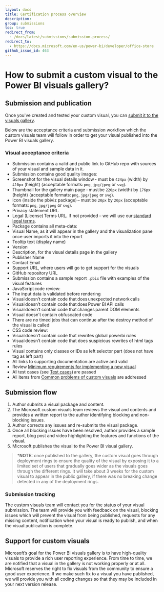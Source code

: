 ```yaml
---
layout: docs
title: Certification process overview
description: 
group: submissions
toc: true
redirect_from:
  - /docs/latest/submissions/submission-process/
redirect_to:
  - https://docs.microsoft.com/en-us/power-bi/developer/office-store
github_issue_id: 463
---
```


# How to submit a custom visual to the Power BI visuals gallery?

## Submission and publication

Once you've created and tested your custom visual, you can [submit it to the visuals gallery](https://app.powerbi.com/visuals/info#submit).

Below are the acceptance criteria and submission workflow which the custom visuals team will follow in order to get your visual published into the Power BI visuals gallery.

### Visual acceptance criteria

- Submission contains a valid and public link to GitHub repo with sources of your visual and sample data in it.
- Submission contains good quality images:
 - Screenshot for the visual details window - must be `424px` (width) by `410px` (height) (acceptable formats: `png`, `jpg/jpeg` or `svg`).
 - Thumbnail for the gallery main page – must be `220px` (width) by `176px` (height) (acceptable formats: `png`, `jpg/jpeg` or `svg`).
 - Icon (inside the pbiviz package) – must be `20px` by `20px` (acceptable formats: `png`, `jpg/jpeg` or `svg`).
- Privacy statement URL.  
- Legal (License) Terms URL. If not provided – we will use our [standard legal terms](https://powerbi.microsoft.com/en-us/visuals-gallery-terms/).   
- Package contains all meta-data:
 - Visual Name, as it will appear in the gallery and the visualization pane once user imports it into the report
 - Tooltip text (display name)
 - Version
 - Description, for the visual details page in the gallery
 - Publisher Name
 - Contact Email
 - Support URL, where users will go to get support for the visuals
 - GitHub repository URL
- Submission contains a sample report `.pbix` file with examples of the visual features
- JavaScript code review:
 - The input data is validated before rendering
 - Visual doesn’t contain code that does unexpected network calls
 - Visual doesn’t contain code that does Power BI API calls
 - Visual doesn’t contain code that changes parent DOM elements
 - Visual doesn't contain obfuscated code
 - There are no timed jobs that can continue after the destroy method of the visual is called
- CSS code review:
 - Visual doesn’t contain code that rewrites global powerbi rules
 - Visual doesn’t contain code that does suspicious rewrites of html tags rules
 - Visual contains only classes or IDs as left selector part (does not have tag as left part)
- All links to supporting documentation are active and valid
- Review [Minimum requirements for implementing a new visual](https://github.com/Microsoft/PowerBI-visuals-core/wiki/Minimum-requirements-for-implementing-a-new-visual)
- All test cases (see [Test cases](./SubmissionTesting.md)) are passed
- All items from [Common problems of custom visuals](./SubmissionCommonProblems.md) are addressed

## Submission flow

1. Author submits a visual package and content.
2. The Microsoft custom visuals team reviews the visual and contents and provides a written report to the author identifying blocking and non-blocking issues.
3. Author corrects any issues and re-submits the visual package.
4. Once all blocking issues have been resolved, author provides a sample report, blog post and video highlighting the features and functions of the visual.
5. Microsoft publishes the visual to the Power BI visual gallery.

> ***NOTE:** once published to the gallery, the custom visual goes through deployment rings to ensure the quality of the visual by exposing it to a limited set of users that gradually goes wider as the visuals goes through the different rings. It will take about 3 weeks for the custom visual to appear in the public gallery, if there was no breaking change detected in any of the deployment rings.

### Submission tracking

The custom visuals team will contact you for the status of your visual submission. The team will provide you with feedback on the visual, blocking issues which will prevent the visual from being published, requests for any missing content, notification when your visual is ready to publish, and when the visual publication is complete.

## Support for custom visuals

Microsoft’s goal for the Power BI visuals gallery is to have high-quality visuals to provide a rich user reporting experience. From time to time, we are notified that a visual in the gallery is not working properly or at all.
Microsoft reserves the right to fix visuals from the community to ensure a good user experience. If we make such fix to a visual you have published, we will provide you with all coding changes so that they may be included in your next version release.

